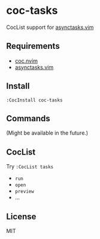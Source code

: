 # coc-tasks

CocList support for [asynctasks.vim](https://github.com/skywind3000/asynctasks.vim)

## Requirements

- [coc.nvim](https://github.com/neoclide/coc.nvim)
- [asynctasks.vim](https://github.com/skywind3000/asynctasks.vim)

## Install

```
:CocInstall coc-tasks
```

## Commands

(Might be available in the future.)

## CocList

Try `:CocList tasks`

- `run`
- `open`
- `preview`
- ...

## License

MIT
